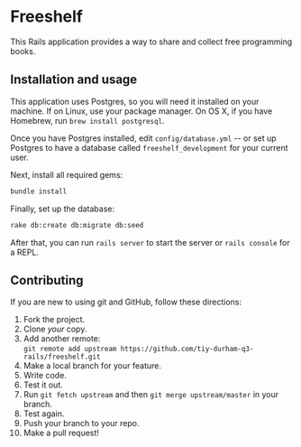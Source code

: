 # Freeshelf

This Rails application provides a way to share and collect free programming books.

## Installation and usage

This application uses Postgres, so you will need it installed on your machine. If on Linux, use your package manager.
On OS X, if you have Homebrew, run `brew install postgresql`.

Once you have Postgres installed, edit `config/database.yml` -- or set up Postgres to have a database called 
`freeshelf_development` for your current user.

Next, install all required gems:

```sh
bundle install
```

Finally, set up the database:

```sh
rake db:create db:migrate db:seed
```

After that, you can run `rails server` to start the server or `rails console` for a REPL.

## Contributing

If you are new to using git and GitHub, follow these directions:

1. Fork the project.
2. Clone _your_ copy.
3. Add another remote:  
   `git remote add upstream https://github.com/tiy-durham-q3-rails/freeshelf.git`
4. Make a local branch for your feature.
5. Write code.
6. Test it out.
7. Run `git fetch upstream` and then `git merge upstream/master` in your branch.
8. Test again.
9. Push your branch to your repo.
10. Make a pull request!